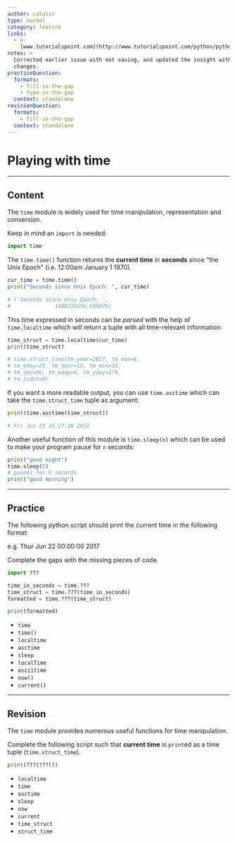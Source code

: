```yaml
---
author: catalin
type: normal
category: feature
links:
  - >-
    [www.tutorialspoint.com](http://www.tutorialspoint.com/python/python_date_time.htm){website}
notes: >
  Corrected earlier issue with not saving, and updated the insight with my
  changes.
practiceQuestion:
  formats:
    - fill-in-the-gap
    - type-in-the-gap
  context: standalone
revisionQuestion:
  formats:
    - fill-in-the-gap
  context: standalone
---
```


# Playing with time


---

## Content

The `time` module is widely used for time manipulation, representation and conversion.

Keep in mind an `import` is needed:

```python
import time
```

The `time.time()` function returns the **current time** in **seconds** since "the Unix Epoch" (i.e. 12:00am January 1 1970).

```python
cur_time = time.time()
print("Seconds since Unix Epoch: ", cur_time)

# ('Seconds since Unix Epoch: ',
#              1498231656.509076)
```

This time expressed in seconds can be *parsed* with the help of `time.localtime` which will return a tuple with all time-relevant information:

```python
time_struct = time.localtime(cur_time)
print(time_struct)

# time.struct_time(tm_year=2017, tm_mon=6,
# tm_mday=23, tm_hour=15, tm_min=33,
# tm_sec=56, tm_wday=4, tm_yday=174,
# tm_isdst=0)
```

If you want a more readable output, you can use `time.asctime` which can take the `time.struct_time` tuple as argument:

```python
print(time.asctime(time_struct))

# Fri Jun 23 15:27:36 2017
```

Another useful function of this module is `time.sleep(n)` which can be used to make your program pause for `n` seconds:

```python
print("good night")
time.sleep(5)
# pauses for 5 seconds
print("good morning")
```


---

## Practice

The following python script should print the current time in the following format:

e.g. Thur Jun 22 00:00:00 2017

Complete the gaps with the missing pieces of code.

```python
import ???

time_in_seconds = time.???
time_struct = time.???(time_in_seconds)
formatted = time.???(time_struct)

print(formatted)

```

- `time`
- `time()`
- `localtime`
- `asctime`
- `sleep`
- `localTime`
- `asciitime`
- `now()`
- `current()`


---

## Revision

The `time` module provides numerous useful functions for time manipulation.

Complete the following script such that **current time** is `print`ed as a time tuple (`time.struct_time`).

```python
print(???(???())
```

- `localtime`
- `time`
- `asctime`
- `sleep`
- `now`
- `current`
- `time_struct`
- `struct_time`
 
